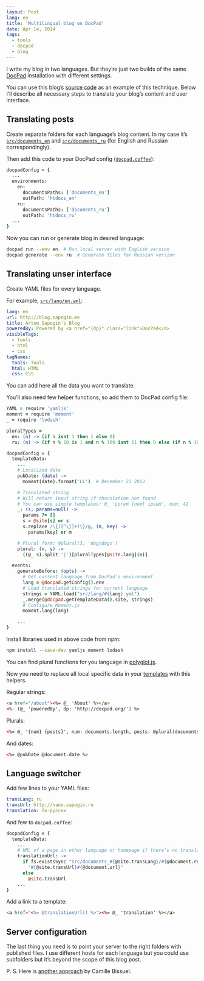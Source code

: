 ```yaml
---
layout: Post
lang: en
title: 'Multilingual blog on DocPad'
date: Apr 14, 2014
tags:
  - tools
  - docpad
  - blog
---
```


I write my blog in two languages. But they’re just two builds of the same [DocPad](http://docpad.org/) installation with different settings.

You can use this blog’s [source code](https://github.com/sapegin/blog.sapegin.me) as an example of this technique. Below I’ll describe all necessary steps to translate your blog’s content and user interface.

## Translating posts

Create separate folders for each language’s blog content. In my case it’s [`src/documents_en`](https://github.com/sapegin/blog.sapegin.me/tree/master/src/documents_en) and [`src/documents_ru`](https://github.com/sapegin/blog.sapegin.me/tree/master/src/documents_ru) (for English and Russian correspondingly).

Then add this code to your DocPad config ([`docpad.coffee`](https://github.com/sapegin/blog.sapegin.me/blob/master/docpad.coffee)):

```coffee
docpadConfig = {
  ...
  environments:
    en:
      documentsPaths: ['documents_en']
      outPath: 'htdocs_en'
    ru:
      documentsPaths: ['documents_ru']
      outPath: 'htdocs_ru'
  ...
}
```

Now you can run or generate blog in desired language:

```bash
docpad run --env en  # Run local server with English version
docpad generate --env ru  # Generate files for Russian version
```

## Translating unser interface

Create YAML files for every language.

For example, [`src/lang/en.yml`](https://github.com/sapegin/blog.sapegin.me/blob/master/src/lang/en.yml):

```yaml
lang: en
url: http://blog.sapegin.me
title: Artem Sapegin’s Blog
poweredBy: Powered by <a href="{dp}" class="link">DocPad</a>
visibleTags:
  - tools
  - html
  - css
tagNames:
  tools: Tools
  html: HTML
  css: CSS
```

You can add here all the data you want to translate.

You’ll also need few helper functions, so add them to DocPad config file:

```coffee
YAML = require 'yamljs'
moment = require 'moment'
_ = require 'lodash'

pluralTypes =
  en: (n) -> (if n isnt 1 then 1 else 0)
  ru: (n) -> (if n % 10 is 1 and n % 100 isnt 11 then 0 else (if n % 10 >= 2 and n % 10 <= 4 and (n % 100 < 10 or n % 100 >= 20) then 1 else 2))

docpadConfig = {
  templateData:
    ...
    # Localized date
    pubDate: (date) ->
      moment(date).format('LL')  # December 23 2013

    # Translated string
    # Will return input string if thanslation not found
    # You can use simple templates: @_ 'Lorem {num} ipsum', num: 42
    _: (s, params=null) ->
      params ?= []
      s = @site[s] or s
      s.replace /\{([^\}]+)\}/g, (m, key) ->
        params[key] or m

    # Plural form: @plural(3, 'dog|dogs')
    plural: (n, s) ->
      ((@_ s).split '|')[pluralTypes[@site.lang](n)]

  events:
    generateBefore: (opts) ->
      # Get current language from DocPad’s environment
      lang = @docpad.getConfig().env
      # Load translated strings for current language
      strings = YAML.load("src/lang/#{lang}.yml")
      _.merge(@docpad.getTemplateData().site, strings)
      # Configure Moment.js
      moment.lang(lang)

    ...
}
```

Install libraries used in above code from npm:

```bash
npm install --save-dev yamljs moment lodash
```

You can find plural functions for you language in [polyglot.js](https://github.com/airbnb/polyglot.js/blob/master/lib/polyglot.js).

Now you need to replace all local specific data in your [templates](https://github.com/sapegin/blog.sapegin.me/tree/master/src/layouts) with this helpers.

Regular strings:

```html
<a href="/about"><%= @_ 'About' %></a>
<%- (@_ 'poweredBy', dp: 'http://docpad.org/') %>
```

Plurals:

```html
<%= @_ '{num} {posts}', num: documents.length, posts: @plural(documents.length, 'post|posts') %>
```

And dates:

```html
<%= @pubDate @document.date %>
```

## Language switcher

Add few lines to your YAML files:

```yaml
transLang: ru
transUrl: http://nano.sapegin.ru
translation: По-русски
```

And few to `docpad.coffee`:

```coffee
docpadConfig = {
  templateData:
    ...
    # URL of a page in other language or homepage if there’s no translation of that page
    translationUrl: ->
      if fs.existsSync "src/documents_#{@site.transLang}/#{@document.relativePath}"
        "#{@site.transUrl}#{@document.url}"
      else
        @site.transUrl
    ...
}
```

Add a link to a template:

```html
<a href="<%= @translationUrl() %>"><%= @_ 'translation' %></a>
```

## Server configuration

The last thing you need is to point your server to the right folders with published files. I use different hosts for each language but you could use subfolders but it’s beyond the scope of this blog post.

P. S. Here is [another approach](http://nylnook.com/en/blog/docpad-i18n) by Camille Bissuel.
